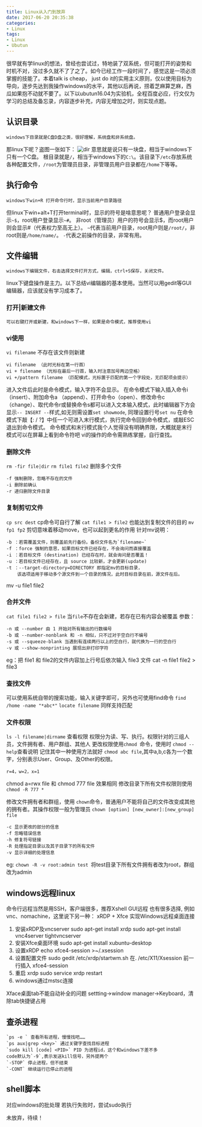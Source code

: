 ```yaml
---
title: Linux从入门到放弃
date: 2017-06-20 20:35:38
categories:
- Linux
tags: 
- Linux
- Ubutun
---
```


很早就有学linux的想法，曾经也尝试过，特地装了双系统，但可能打开的姿势和时机不对，没过多久就不了了之了。如今已经工作一段时间了，感觉这是一项必须掌握的技能了。本着talk is cheap， just do it的实用主义原则，仅以使用目标为导向，逐步先达到我操作windows的水平，其他以后再说，捞着芝麻算芝麻，西瓜如果抱不动就不要了。以下以ubutun16.04为实验机，全程百度必应，行文仅为学习的总结及备忘录，内容逐步补充，内容无增加之时，则实现点题。
<!--more-->

## 认识目录
	windows下目录就是C盘D盘之类，很好理解，系统盘和非系统盘。
那linux下呢？盗图一张如下：
![dir](http://opxo4bto2.bkt.clouddn.com/linux_dir.png)
意思就是说只有一块盘，相当于windows下只有一个C盘。
根目录就是`/`，相当于windows下的`C:\`。该目录下`/etc`存放系统各种配置文件，`/root`为管理员目录，非管理员用户目录都在`/home`下等等。
## 执行命令
	windows下win+R 打开命令行时，显示当前用户目录路径
但linux下win+alt+T打开terminal时，显示的符号是啥意思呢？
普通用户登录会显示`~$`，root用户登录显示`~#`。
非root（管理员）用户的符号会显示$，而root用户则会显示#（代表权力至高无上）。
`~`代表当前用户目录，root用户则是`/root/`，非root则是`/home/name/`。
`-`代表之前操作的目录，非常有用。

## 文件编辑
	windows下编辑文件，右击选择文件打开方式，编辑，ctrl+S保存，关闭文件。
linux下键盘操作是主力。以下总结vi编辑器的基本使用。当然可以用gedit等GUI编辑器，应该就没有学习成本了。
### 打开|新建文件
    可以右键打开或新建，和windows下一样，如果是命令模式，推荐使用vi
### vi使用
`vi filename` 不存在该文件则新建

	vi filename	（此时光标在第一行首）
	vi + filename （光标在最后一行首，输入时注意加号两边空格）
	vi +/pattern filename （匹配模式，光标置于匹配的第一个字段处，无匹配项会提示）

进入文件后此时是命令模式，输入字符不会显示。
在命令模式下输入插入命令i（insert）、附加命令a （append）、打开命令o（open）、修改命令c（change）、取代命令r或替换命令s都可以进入文本输入模式，此时编辑器下方会显示`-- INSERT --`样式,如无则需设置`set showmode`, 同理设置行号`set nu`
在命令模式下敲【: / ?】中任一个可进入末行模式，执行完命令回到命令模式，或敲ESC退出到命令模式。
命令模式和末行模式我个人觉得没有明确界限，大概就是末行模式可以在屏幕上看到命令符吧
vi的操作的命令需熟练掌握，自行查找。

### 删除文件
`rm -fir file|dir`
`rm file1 file2` 删除多个文件

    -f 强制删除，忽略不存在的文件
    -i 删除前确认
    -r 递归删除文件目录

### 复制剪切文件
`cp src dest` cp命令可自行了解
`cat file1 > file2` 也能达到复制文件的目的
`mv fp1 fp2` 剪切意味着移动move，也可以起到更名的作用
针对mv说明：

    -b ：若需覆盖文件，则覆盖前先行备份。备份文件名为`filename~` 
    -f ：force 强制的意思，如果目标文件已经存在，不会询问而直接覆盖
    -i ：若目标文件 (destination) 已经存在时，就会询问是否覆盖！
    -u ：若目标文件已经存在，且 source 比较新，才会更新(update)
    -t ：--target-directory=DIRECTORY 即指定mv的目标目录，
        该选项适用于移动多个源文件到一个目录的情况，此时目标目录在前，源文件在后。
mv -u file1 file2

### 合并文件
`cat file1 file2 > file` 
当`file`不存在会新建，若存在已有内容会被覆盖
参数：

    -n 或 --number 由 1 开始对所有输出的行数编号
    -b 或 --number-nonblank 和 -n 相似，只不过对于空白行不编号
    -s 或 --squeeze-blank 当遇到有连续两行以上的空白行，就代换为一行的空白行
    -v 或 --show-nonprinting 展现出非打印字符

eg：把 file1 和 file2的文件内容加上行号后依次输入 file3 文件
    cat -n file1 file2 > file3

### 查找文件
可以使用系统自带的搜索功能，输入关键字即可，另外也可使用find命令
`find /home -name "*abc*"`
`locate filename` 同样支持匹配

### 文件权限
`ls -l filename|dirname` 查看权限
权限分为读、写、执行。权限针对的三组人员，文件拥有者、用户群组、其他人
更改权限使用`chmod `命令，使用时 `chmod --help`查看说明
记住其中一种使用方法就好 `chmod abc file`,其中a,b,c各为一个数字，分别表示User、Group、及Other的权限。

    r=4，w=2，x=1 
chmod a=rwx file 和 chmod 777 file 效果相同
修改目录下所有文件权限则使用`chmod -R 777 * `

修改文件拥有者和群组，使用 `chown`命令，普通用户不能将自己的文件改变成其他的拥有者。其操作权限一般为管理员
`chown [option] [new_owner]:[new_group] file`

    -c 显示更改的部分的信息
    -f 忽略错误信息
    -h 修复符号链接
    -R 处理指定目录以及其子目录下的所有文件
    -v 显示详细的处理信息
eg: `chown -R -v root:admin test `将test目录下所有文件拥有者改为root，群组改为admin

## windows远程linux
命令行远程当然是用SSH，客户端很多，推荐Xshell
GUI远程 也有很多选择, 例如vnc、nomachine，这里说下另一种：
xRDP + Xfce 实现Windows远程桌面连接

1. 安装xRDP及vncserver
sudo apt-get install xrdp 
sudo apt-get install vnc4server tightvncserver
2. 安装Xfce桌面环境 
sudo apt-get install xubuntu-desktop
3. 设置xRDP 
echo xfce4-session >~/.xsession
4. 设置配置文件 
sudo gedit /etc/xrdp/startwm.sh 
在. /etc/X11/Xsession 前一行插入 xfce4-session
5. 重启 xrdp 
sudo service xrdp restart
6. windows通过mstsc连接

Xface桌面tab不能自动补全的问题
settting->window manager->Keyboard，清除tab快捷键占用

## 查杀进程
    `ps -e ` 查看所有进程，慢慢找吧……
    `ps aux|grep <key>` 通过关键字查找目标进程
    `sudo kill [code] <PID>` PID 为进程id，这个和windows下差不多
    code默认为`-9`,表示发送kill信号，另外提两个
    `-STOP` 停止进程，但不结束
    `-CONT` 继续运行已停止的进程



## shell脚本
对应windows的批处理
若执行失败时，尝试sudo执行

未放弃，待续！



